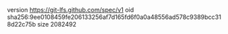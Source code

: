version https://git-lfs.github.com/spec/v1
oid sha256:9ee0108459fe206133256af7d165fd6f0a0a48556ad578c9389bcc318d22c75b
size 2082492
